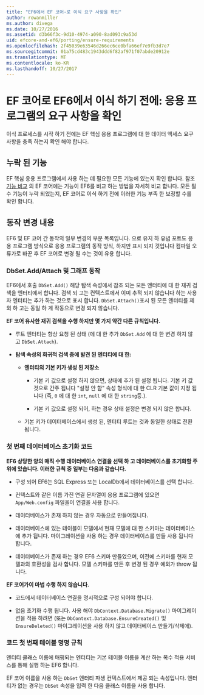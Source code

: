 ```yaml
---
title: "EF6에서 EF 코어-로 이식 요구 사항을 확인"
author: rowanmiller
ms.author: divega
ms.date: 10/27/2016
ms.assetid: d3b66f3c-9d10-4974-a090-8ad093c9a53d
uid: efcore-and-ef6/porting/ensure-requirements
ms.openlocfilehash: 2f45039e63546d266ec6ce0bfa66ef7e9fb3d7e7
ms.sourcegitcommit: 01a75cd483c1943ddd6f82af971f07abde20912e
ms.translationtype: MT
ms.contentlocale: ko-KR
ms.lasthandoff: 10/27/2017
---
```

# <a name="before-porting-from-ef6-to-ef-core-validate-your-applications-requirements"></a>EF 코어로 EF6에서 이식 하기 전에: 응용 프로그램의 요구 사항을 확인

이식 프로세스를 시작 하기 전에는 EF 핵심 응용 프로그램에 대 한 데이터 액세스 요구 사항을 충족 하는지 확인 해야 합니다.

## <a name="missing-features"></a>누락 된 기능

EF 핵심 응용 프로그램에서 사용 하는 데 필요한 모든 기능에 있는지 확인 합니다. 참조 [기능 비교](../features.md) 의 EF 코어에는 기능이 EF6를 비교 하는 방법을 자세히 비교 합니다. 모든 필수 기능이 누락 되었는지, EF 코어로 이식 하기 전에 이러한 기능 부족 한 보정할 수를 확인 합니다.

## <a name="behavior-changes"></a>동작 변경 내용

EF6 및 EF 코어 간 동작의 일부 변경의 부분 목록입니다. 으로 유지 하 유념 포트도 응용 프로그램 방식으로 응용 프로그램의 동작 방식, 하지만 표시 되지 것입니다 컴파일 오류가로 바꾼 후 EF 코어로 변경 될 수는 것이 유용 합니다.

### <a name="dbsetaddattach-and-graph-behavior"></a>DbSet.Add/Attach 및 그래프 동작

EF6에서 호출 `DbSet.Add()` 해당 탐색 속성에서 참조 되는 모든 엔터티에 대 한 재귀 검색을 엔터티에서 합니다. 검색 되 고는 컨텍스트에서 이미 추적 되지 않습니다 하는 사용자 엔터티는 추가 하는 것으로 표시 합니다. `DbSet.Attach()`표시 된 모든 엔터티를 제외 하 고는 동일 하 게 작동으로 변경 되지 않습니다.

**EF 코어 유사한 재귀 검색을 수행 하지만 몇 가지 약간 다른 규칙입니다.**

*  루트 엔터티는 항상 요청 된 상태 (에 대 한 추가 `DbSet.Add` 에 대 한 변경 하지 않고 `DbSet.Attach`).

*  **탐색 속성의 회귀적 검색 중에 발견 된 엔터티에 대 한:**

    *  **엔터티의 기본 키가 생성 된 저장소**

        * 기본 키 값으로 설정 하지 않으면, 상태에 추가 된 설정 됩니다. 기본 키 값 것으로 간주 됩니다 "설정 안 함" 속성 형식에 대 한 CLR 기본 값이 지정 됩니다 (즉, `0` 에 대 한 `int`, `null` 에 대 한 `string`등.).

        * 기본 키 값으로 설정 되어, 하는 경우 상태 설정은 변경 되지 않은 합니다.

    *  기본 키가 데이터베이스에서 생성 된, 엔터티 루트는 것과 동일한 상태로 전환 됩니다.

### <a name="code-first-database-initialization"></a>첫 번째 데이터베이스 초기화 코드

**EF6 상당한 양의 매직 수행 데이터베이스 연결을 선택 하 고 데이터베이스를 초기화할 주위에 있습니다. 이러한 규칙 중 일부는 다음과 같습니다.**

* 구성 되어 EF6는 SQL Express 또는 LocalDb에서 데이터베이스를 선택 합니다.

* 컨텍스트와 같은 이름 가진 연결 문자열이 응용 프로그램에 있으면 `App/Web.config` 파일을이 연결을 사용 합니다.

* 데이터베이스가 존재 하지 않는 경우 자동으로 만들어집니다.

* 데이터베이스에 있는 테이블이 모델에서 현재 모델에 대 한 스키마는 데이터베이스에 추가 됩니다. 마이그레이션을 사용 하는 경우 데이터베이스를 만들 사용 됩니다 합니다.

* 데이터베이스가 존재 하는 경우 EF6 스키마 만들었으며, 이전에 스키마를 현재 모델과의 호환성을 검사 합니다. 모델 스키마를 만든 후 변경 된 경우 예외가 throw 됩니다.

**EF 코어가이 마법 수행 하지 않습니다.**

* 코드에서 데이터베이스 연결을 명시적으로 구성 되어야 합니다.

* 없음 초기화 수행 됩니다. 사용 해야 `DbContext.Database.Migrate()` 마이그레이션을 적용 하려면 (또는 `DbContext.Database.EnsureCreated()` 및 `EnsureDeleted()` 마이그레이션을 사용 하지 않고 데이터베이스 만들기/삭제에).

### <a name="code-first-table-naming-convention"></a>코드 첫 번째 테이블 명명 규칙

엔터티 클래스 이름에 매핑되는 엔터티는 기본 테이블 이름을 계산 하는 복수 적용 서비스를 통해 실행 하는 EF6 합니다.

EF 코어 이름을 사용 하는 `DbSet` 엔터티 파생 컨텍스트에서 제공 되는 속성입니다. 엔터티가 없는 경우는 `DbSet` 속성을 입력 한 다음 클래스 이름을 사용 합니다.
